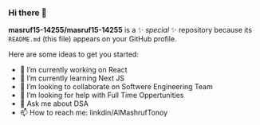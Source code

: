 ### Hi there 👋


**masruf15-14255/masruf15-14255** is a ✨ _special_ ✨ repository because its `README.md` (this file) appears on your GitHub profile.

Here are some ideas to get you started:

- 🔭 I’m currently working on React
- 🌱 I’m currently learning Next JS
- 👯 I’m looking to collaborate on Softwere Engineering Team
- 🤔 I’m looking for help with Full Time Oppertunities
- 💬 Ask me about DSA
- 📫 How to reach me: linkdin/AlMashrufTonoy


